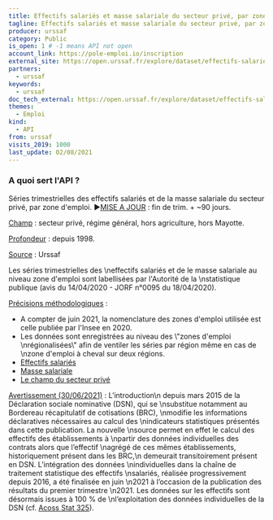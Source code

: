 ```yaml
---
title: Effectifs salariés et masse salariale du secteur privé, par zone d'emploi
tagline: Effectifs salariés et masse salariale du secteur privé, par zone d'emploi
producer: urssaf
category: Public
is_open: 1 # -1 means API not open
account_link: https://pole-emploi.io/inscription
external_site: https://open.urssaf.fr/explore/dataset/effectifs-salaries-et-masse-salariale-du-secteur-prive-par-zone-demploi/api/
partners:
  - urssaf
keywords:
  - urssaf
doc_tech_external: https://open.urssaf.fr/explore/dataset/effectifs-salaries-et-masse-salariale-du-secteur-prive-par-zone-demploi/api/
themes:
  - Emploi
kind:
  - API
from: urssaf
visits_2019: 1000
last_update: 02/08/2021
---
```


### A quoi sert l'API ?

<p>Séries trimestrielles des effectifs salariés et de la masse salariale du secteur privé, par zone d'emploi.<span style=\"font-size: 0.833rem;\"> </span><span style=\"font-family: Arial, sans-serif; font-size: 11pt;\">►</span><u style=\"font-size: 0.833rem; font-weight: bolder; font-family: inherit;\"><a href=\"https://open.urssaf.fr/explore/dataset/planning-de-mise-a-jour/table/?sort=date_de_mise_a_jour\" target=\"_blank\">MISE A JOUR</a></u><span style=\"font-size: 0.833rem; font-weight: bolder; font-family: inherit;\"> : fin de trim. + ~90 jours.</span></p><p style='font-family: -apple-system, BlinkMacSystemFont, \"Segoe UI\", Roboto, Helvetica, Arial, sans-serif;'><u>Champ</u> : secteur privé, régime général, hors agriculture, hors Mayotte.<br/></p><p><u>Profondeur</u> : depuis 1998.</p><p><u>Source</u><span> : Urssaf</span><span><br/></span></p><p><span style=\"font-weight: bolder;\">Les séries trimestrielles des \neffectifs salariés et de le masse salariale au niveau zone d'emploi sont labellisées par l'Autorité de la \nstatistique publique (avis du 14/04/2020 - JORF n°0095 du 18/04/2020).</span></p><u>Précisions méthodologiques</u> :<ul><li>A compter de juin 2021, la nomenclature des zones d'emploi utilisée est celle publiée par l'Insee en 2020.</li><li>Les données sont enregistrées au niveau des \"zones d'emploi \nrégionalisées\" afin de ventiler les séries par région même en cas de \nzone d'emploi à cheval sur deux régions.</li><li><a href=\"https://www.urssaf.org/home/observatoire-economique/sources-et-methodologie/methodologie/effectifs-salaries.html\" target=\"_blank\">Effectifs salariés</a></li><li><a href=\"https://www.urssaf.org/home/observatoire-economique/sources-et-methodologie/methodologie/masse-salariale.html\" target=\"_blank\">Masse salariale</a></li><li><a href=\"https://www.urssaf.org/home/observatoire-economique/sources-et-methodologie/methodologie/champ-concurrentiel.html\" target=\"_blank\">Le champ du secteur privé</a><u><br/></u></li></ul><p><u>Avertissement (30/06/2021)</u> :<span style=\"font-weight: bolder;\"> </span>L’introduction\n depuis mars 2015 de la Déclaration sociale nominative (DSN), qui se \nsubstitue notamment au Bordereau récapitulatif de cotisations (BRC), \nmodifie les informations déclaratives nécessaires au calcul des \nindicateurs statistiques présentés dans cette publication. La nouvelle \nsource permet en effet le calcul des effectifs des établissements à \npartir des données individuelles des contrats alors que l’effectif \nagrégé de ces mêmes établissements, historiquement présent dans les BRC,\n demeurait transitoirement présent en DSN. L’intégration des données \nindividuelles dans la chaîne de traitement statistique des effectifs \nsalariés, réalisée progressivement depuis 2016, a été finalisée en juin \n2021 à l’occasion de la publication des résultats du premier trimestre \n2021. Les données sur les effectifs sont désormais issues à 100 % de \nl’exploitation des données individuelles de la DSN (cf. <a href=\"https://www.urssaf.org/home/observatoire-economique/publications/acoss-stat/2021/acoss-stat-n325.html\" target=\"_blank\">Acoss Stat 325</a>).</p><p><br/></p>
